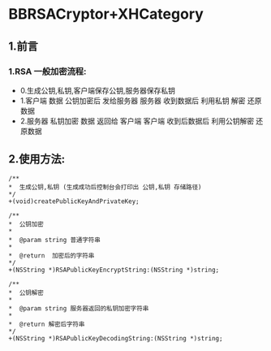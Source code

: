 # BBRSACryptor+XHCategory

## 1.前言
### 1.RSA 一般加密流程:
* 0.生成公钥,私钥,客户端保存公钥,服务器保存私钥
* 1.客户端  数据 公钥加密后 发给服务器
    服务器  收到数据后 利用私钥 解密 还原数据
* 2.服务器 私钥加密 数据 返回给 客户端
    客户端 收到后数据后 利用公钥解密 还原数据

## 2.使用方法:

```objc
/**
*  生成公钥,私钥 (生成成功后控制台会打印出 公钥,私钥 存储路径)
*/
+(void)createPublicKeyAndPrivateKey;

/**
*  公钥加密
*
*  @param string 普通字符串
*
*  @return  加密后的字符串
*/
+(NSString *)RSAPublicKeyEncryptString:(NSString *)string;

/**
*  公钥解密
*
*  @param string 服务器返回的私钥加密字符串
*
*  @return 解密后字符串
*/
+(NSString *)RSAPublicKeyDecodingString:(NSString *)string;

```
